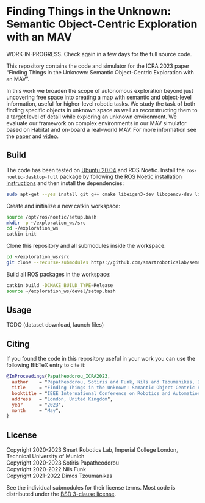# Finding Things in the Unknown: Semantic Object-Centric Exploration with an MAV

WORK-IN-PROGRESS. Check again in a few days for the full source code.

This repository contains the code and simulator for the ICRA 2023
paper “Finding Things in the Unknown: Semantic Object-Centric
Exploration with an MAV”.

In this work we broaden the scope of autonomous exploration beyond just
uncovering free space into creating a map with semantic and object-level
information, useful for higher-level robotic tasks. We study the task of both
finding specific objects in unknown space as well as reconstructing them to a
target level of detail while exploring an unknown environment. We evaluate our
framework on complex environments in our MAV simulator based on Habitat and
on-board a real-world MAV. For more information see the
[paper](https://arxiv.org/abs/2302.14569) and
[video](https://youtu.be/z0LVe_8SATU).


## Build

The code has been tested on [Ubuntu 20.04](https://releases.ubuntu.com/focal/)
and ROS Noetic. Install the `ros-noetic-desktop-full` package by following the
[ROS Noetic installation instructions](http://wiki.ros.org/noetic/Installation/Ubuntu)
and then install the dependencies:

``` sh
sudo apt-get --yes install git g++ cmake libeigen3-dev libopencv-dev libyaml-cpp-dev python3-catkin-tools
```

Create and initialize a new catkin workspace:

``` sh
source /opt/ros/noetic/setup.bash
mkdir -p ~/exploration_ws/src
cd ~/exploration_ws
catkin init
```

Clone this repository and all submodules inside the workspace:

``` sh
cd ~/exploration_ws/src
git clone --recurse-submodules https://github.com/smartroboticslab/semantic-exploration-icra-2023.git
```

Build all ROS packages in the workspace:

``` sh
catkin build -DCMAKE_BUILD_TYPE=Release
source ~/exploration_ws/devel/setup.bash
```


## Usage

TODO (dataset download, launch files)


## Citing

If you found the code in this repository useful in your work you can use the
following BibTeX entry to cite it:

``` bibtex
@InProceedings{Papatheodorou_ICRA2023,
  author    = "Papatheodorou, Sotiris and Funk, Nils and Tzoumanikas, Dimos and Choi, Christopher and Xu, Binbin and Leutenegger, Stefan",
  title     = "Finding Things in the Unknown: Semantic Object-Centric Exploration with an {MAV}",
  booktitle = "IEEE International Conference on Robotics and Automation",
  address   = "London, United Kingdom",
  year      = "2023",
  month     = "May",
}
```


## License

Copyright 2020-2023 Smart Robotics Lab, Imperial College London, Technical University of Munich</br>
Copyright 2020-2023 Sotiris Papatheodorou</br>
Copyright 2020-2022 Nils Funk</br>
Copyright 2021-2022 Dimos Tzoumanikas</br>

See the individual submodules for their license terms. Most code is distributed
under the [BSD 3-clause license](LICENSES/BSD-3-Clause.txt).
